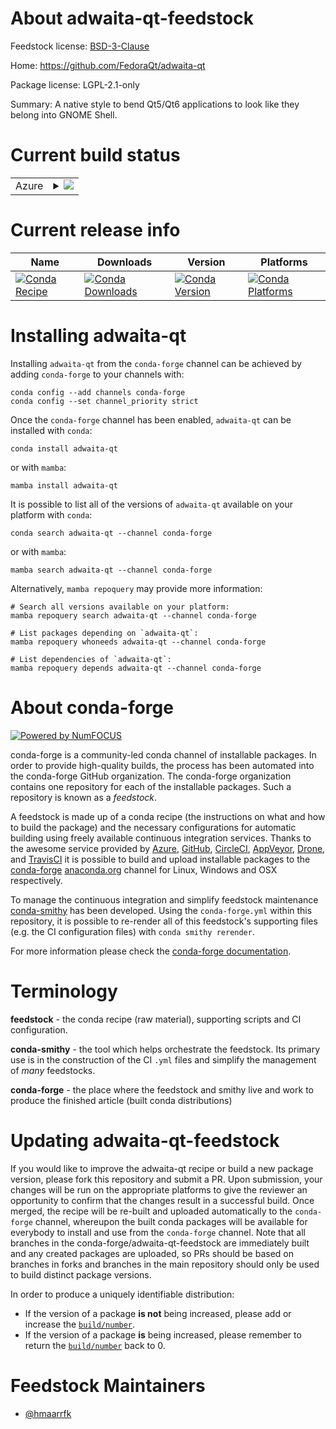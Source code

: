 About adwaita-qt-feedstock
==========================

Feedstock license: [BSD-3-Clause](https://github.com/conda-forge/adwaita-qt-feedstock/blob/main/LICENSE.txt)

Home: https://github.com/FedoraQt/adwaita-qt

Package license: LGPL-2.1-only

Summary: A native style to bend Qt5/Qt6 applications to look like they belong into GNOME Shell.

Current build status
====================


<table>
    
  <tr>
    <td>Azure</td>
    <td>
      <details>
        <summary>
          <a href="https://dev.azure.com/conda-forge/feedstock-builds/_build/latest?definitionId=18830&branchName=main">
            <img src="https://dev.azure.com/conda-forge/feedstock-builds/_apis/build/status/adwaita-qt-feedstock?branchName=main">
          </a>
        </summary>
        <table>
          <thead><tr><th>Variant</th><th>Status</th></tr></thead>
          <tbody><tr>
              <td>linux_64</td>
              <td>
                <a href="https://dev.azure.com/conda-forge/feedstock-builds/_build/latest?definitionId=18830&branchName=main">
                  <img src="https://dev.azure.com/conda-forge/feedstock-builds/_apis/build/status/adwaita-qt-feedstock?branchName=main&jobName=linux&configuration=linux%20linux_64_" alt="variant">
                </a>
              </td>
            </tr><tr>
              <td>linux_aarch64</td>
              <td>
                <a href="https://dev.azure.com/conda-forge/feedstock-builds/_build/latest?definitionId=18830&branchName=main">
                  <img src="https://dev.azure.com/conda-forge/feedstock-builds/_apis/build/status/adwaita-qt-feedstock?branchName=main&jobName=linux&configuration=linux%20linux_aarch64_" alt="variant">
                </a>
              </td>
            </tr><tr>
              <td>linux_ppc64le</td>
              <td>
                <a href="https://dev.azure.com/conda-forge/feedstock-builds/_build/latest?definitionId=18830&branchName=main">
                  <img src="https://dev.azure.com/conda-forge/feedstock-builds/_apis/build/status/adwaita-qt-feedstock?branchName=main&jobName=linux&configuration=linux%20linux_ppc64le_" alt="variant">
                </a>
              </td>
            </tr>
          </tbody>
        </table>
      </details>
    </td>
  </tr>
</table>

Current release info
====================

| Name | Downloads | Version | Platforms |
| --- | --- | --- | --- |
| [![Conda Recipe](https://img.shields.io/badge/recipe-adwaita--qt-green.svg)](https://anaconda.org/conda-forge/adwaita-qt) | [![Conda Downloads](https://img.shields.io/conda/dn/conda-forge/adwaita-qt.svg)](https://anaconda.org/conda-forge/adwaita-qt) | [![Conda Version](https://img.shields.io/conda/vn/conda-forge/adwaita-qt.svg)](https://anaconda.org/conda-forge/adwaita-qt) | [![Conda Platforms](https://img.shields.io/conda/pn/conda-forge/adwaita-qt.svg)](https://anaconda.org/conda-forge/adwaita-qt) |

Installing adwaita-qt
=====================

Installing `adwaita-qt` from the `conda-forge` channel can be achieved by adding `conda-forge` to your channels with:

```
conda config --add channels conda-forge
conda config --set channel_priority strict
```

Once the `conda-forge` channel has been enabled, `adwaita-qt` can be installed with `conda`:

```
conda install adwaita-qt
```

or with `mamba`:

```
mamba install adwaita-qt
```

It is possible to list all of the versions of `adwaita-qt` available on your platform with `conda`:

```
conda search adwaita-qt --channel conda-forge
```

or with `mamba`:

```
mamba search adwaita-qt --channel conda-forge
```

Alternatively, `mamba repoquery` may provide more information:

```
# Search all versions available on your platform:
mamba repoquery search adwaita-qt --channel conda-forge

# List packages depending on `adwaita-qt`:
mamba repoquery whoneeds adwaita-qt --channel conda-forge

# List dependencies of `adwaita-qt`:
mamba repoquery depends adwaita-qt --channel conda-forge
```


About conda-forge
=================

[![Powered by
NumFOCUS](https://img.shields.io/badge/powered%20by-NumFOCUS-orange.svg?style=flat&colorA=E1523D&colorB=007D8A)](https://numfocus.org)

conda-forge is a community-led conda channel of installable packages.
In order to provide high-quality builds, the process has been automated into the
conda-forge GitHub organization. The conda-forge organization contains one repository
for each of the installable packages. Such a repository is known as a *feedstock*.

A feedstock is made up of a conda recipe (the instructions on what and how to build
the package) and the necessary configurations for automatic building using freely
available continuous integration services. Thanks to the awesome service provided by
[Azure](https://azure.microsoft.com/en-us/services/devops/), [GitHub](https://github.com/),
[CircleCI](https://circleci.com/), [AppVeyor](https://www.appveyor.com/),
[Drone](https://cloud.drone.io/welcome), and [TravisCI](https://travis-ci.com/)
it is possible to build and upload installable packages to the
[conda-forge](https://anaconda.org/conda-forge) [anaconda.org](https://anaconda.org/)
channel for Linux, Windows and OSX respectively.

To manage the continuous integration and simplify feedstock maintenance
[conda-smithy](https://github.com/conda-forge/conda-smithy) has been developed.
Using the ``conda-forge.yml`` within this repository, it is possible to re-render all of
this feedstock's supporting files (e.g. the CI configuration files) with ``conda smithy rerender``.

For more information please check the [conda-forge documentation](https://conda-forge.org/docs/).

Terminology
===========

**feedstock** - the conda recipe (raw material), supporting scripts and CI configuration.

**conda-smithy** - the tool which helps orchestrate the feedstock.
                   Its primary use is in the construction of the CI ``.yml`` files
                   and simplify the management of *many* feedstocks.

**conda-forge** - the place where the feedstock and smithy live and work to
                  produce the finished article (built conda distributions)


Updating adwaita-qt-feedstock
=============================

If you would like to improve the adwaita-qt recipe or build a new
package version, please fork this repository and submit a PR. Upon submission,
your changes will be run on the appropriate platforms to give the reviewer an
opportunity to confirm that the changes result in a successful build. Once
merged, the recipe will be re-built and uploaded automatically to the
`conda-forge` channel, whereupon the built conda packages will be available for
everybody to install and use from the `conda-forge` channel.
Note that all branches in the conda-forge/adwaita-qt-feedstock are
immediately built and any created packages are uploaded, so PRs should be based
on branches in forks and branches in the main repository should only be used to
build distinct package versions.

In order to produce a uniquely identifiable distribution:
 * If the version of a package **is not** being increased, please add or increase
   the [``build/number``](https://docs.conda.io/projects/conda-build/en/latest/resources/define-metadata.html#build-number-and-string).
 * If the version of a package **is** being increased, please remember to return
   the [``build/number``](https://docs.conda.io/projects/conda-build/en/latest/resources/define-metadata.html#build-number-and-string)
   back to 0.

Feedstock Maintainers
=====================

* [@hmaarrfk](https://github.com/hmaarrfk/)

